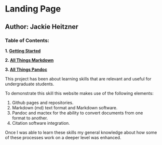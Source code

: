 # Landing Page
## Author: Jackie Heitzner

### Table of Contents:
**1. [Getting Started](https://jackieheitzner.github.io/Psych-485-project/gettingstarted/gettingstarted.html)**

**2. [All Things Markdown](https://jackieheitzner.github.io/Psych-485-project/allthingsmarkdown/allthingsmarkdown.html)**

**3. [All Things Pandoc](https://jackieheitzner.github.io/Psych-485-project/allthingspandoc/allthingspandoc.html)**


This project has been about learning skills that are relevant and useful for undergraduate students. 

To demonstrate this skill this website makes use of the following elements:
1. Github pages and repositories.
2. Markdown (md) text format and Markdown software.
3. Pandoc and mactex for the ability to convert documents from one format to another.
4. Citation software integration.

Once I was able to learn these skills my general knowledge about how some of these processes work on a deeper level was enhanced.


